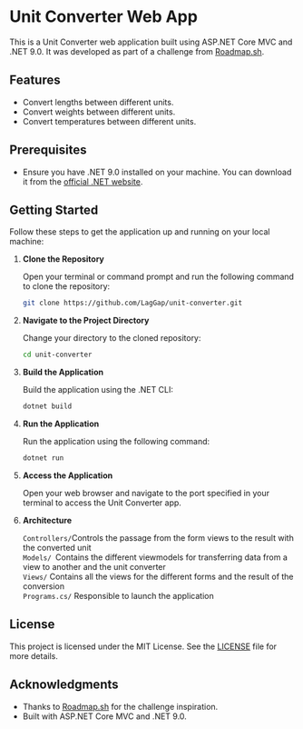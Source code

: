 
# Unit Converter Web App

This is a Unit Converter web application built using ASP.NET Core MVC and .NET 9.0. It was developed as part of a challenge from [Roadmap.sh](https://roadmap.sh/projects/unit-converter).

## Features

- Convert lengths between different units.
- Convert weights between different units.
- Convert temperatures between different units.

## Prerequisites

- Ensure you have .NET 9.0 installed on your machine. You can download it from the [official .NET website](https://dotnet.microsoft.com/download/dotnet/9.0).

## Getting Started

Follow these steps to get the application up and running on your local machine:

1. **Clone the Repository**

   Open your terminal or command prompt and run the following command to clone the repository:

   ```bash
   git clone https://github.com/LagGap/unit-converter.git
   ```

2. **Navigate to the Project Directory**

   Change your directory to the cloned repository:

   ```bash
   cd unit-converter
   ```

3. **Build the Application**

   Build the application using the .NET CLI:

   ```bash
   dotnet build
   ```

4. **Run the Application**

   Run the application using the following command:

   ```bash
   dotnet run
   ```

5. **Access the Application**

   Open your web browser and navigate to the port specified in your terminal to access the Unit Converter app.

6. **Architecture**

   ```Controllers/```Controls the passage from the form views to the result with the converted unit \
   ```Models/ ```Contains the different viewmodels for transferring data from a view to another and the unit converter \
   ```Views/``` Contains all the views for the different forms and the result of the conversion \
   ```Programs.cs/``` Responsible to launch the application

## License

This project is licensed under the MIT License. See the [LICENSE](LICENSE) file for more details.

## Acknowledgments

- Thanks to [Roadmap.sh](https://roadmap.sh/projects/unit-converter) for the challenge inspiration.
- Built with ASP.NET Core MVC and .NET 9.0.